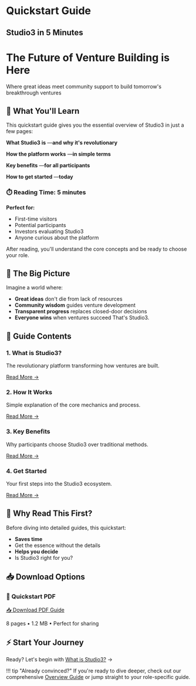 # Quickstart Guide

## Studio3 in 5 Minutes

<div class="hero-section">
<h1>The Future of Venture Building is Here</h1>
<p class="hero-subtitle">Where great ideas meet community support to build tomorrow's breakthrough ventures</p>
</div>

## 🚀 What You'll Learn

This quickstart guide gives you the essential overview of Studio3 in just a few pages:

**What Studio3 is** —**and why it's revolutionary**  

**How the platform works** —**in simple terms**  

**Key benefits** —**for all participants**  

**How to get started** —**today**

<div class="arena-card">
<h3>⏱️ Reading Time: 5 minutes</h3>
<p><strong>Perfect for:</strong></p>
<ul>
<li>First-time visitors</li>
<li>Potential participants</li>
<li>Investors evaluating Studio3</li>
<li>Anyone curious about the platform</li>
</ul>
<p>After reading, you'll understand the core concepts and be ready to choose your role.</p>
</div>

## 🎯 The Big Picture

Imagine a world where:

- **Great ideas** don't die from lack of resources
- **Community wisdom** guides venture development
- **Transparent progress** replaces closed-door decisions
- **Everyone wins** when ventures succeed
That's Studio3.

## 📖 Guide Contents

<div class="grid">
<div class="arena-card">
<h3>1. What is Studio3?</h3>
<p>The revolutionary platform transforming how ventures are built.</p>
<div class="text-center">
<a href="what-is-studio3.md" class="md-button md-button--primary">Read More →</a>
</div>
</div>

<div class="arena-card">
<h3>2. How It Works</h3>
<p>Simple explanation of the core mechanics and process.</p>
<div class="text-center">
<a href="how-it-works.md" class="md-button md-button--primary">Read More →</a>
</div>
</div>

<div class="arena-card">
<h3>3. Key Benefits</h3>
<p>Why participants choose Studio3 over traditional methods.</p>
<div class="text-center">
<a href="key-benefits.md" class="md-button md-button--primary">Read More →</a>
</div>
</div>

<div class="arena-card">
<h3>4. Get Started</h3>
<p>Your first steps into the Studio3 ecosystem.</p>
<div class="text-center">
<a href="get-started.md" class="md-button md-button--primary">Read More →</a>
</div>
</div>
</div>

## 🌟 Why Read This First?

Before diving into detailed guides, this quickstart:

- **Saves time**
- Get the essence without the details
- **Helps you decide**
- Is Studio3 right for you?

## 📥 Download Options

<div class="arena-card">
<h3>📄 Quickstart PDF</h3>
<div class="text-center">
<a href="../pdf/studio3-quickstart.pdf" class="md-button md-button--primary">
📥 Download PDF Guide
</a>
<p>8 pages • 1.2 MB • Perfect for sharing</p>
</div>
</div>

## ⚡ Start Your Journey

Ready? Let's begin with [What is Studio3?](what-is-studio3.md) →

!!! tip "Already convinced?"
    If you're ready to dive deeper, check out our comprehensive [Overview Guide](../overview-guide/index.md) or jump straight to your role-specific guide.
